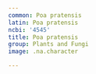 ```yaml
---
common: Poa pratensis
latin: Poa pratensis
ncbi: '4545'
title: Poa pratensis
group: Plants and Fungi
image: .na.character

---
```

